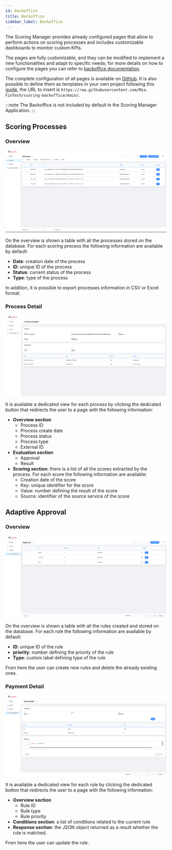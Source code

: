 ```yaml
---
id: backoffice
title: Backoffice
sidebar_label: Backoffice
---
```

The Scoring Manager provides already configured pages that allow to perform actions on scoring processes and includes customizable dashboards to monitor custom KPIs.

The pages are fully customizable, and they can be modified to implement a new functionalities and adapt to specific needs; for more details on how to configure the pages you can refer to [backoffice documentation](../../business_suite/microfrontend-composer/back-kit/overview).

The complete configuration of all pages is available on [GitHub](https://github.com/Mia-FinTech/payment-backoffice#--backoffice-templates---payment).
It is also possible to define them as templates in your own project following this [guide](../../microfrontend-composer/composer/backoffice-configurator/configurator_settings#template-sources), the URL to insert is `https://raw.githubusercontent.com/Mia-FinTech/scoring-backoffice/main/`.

:::note
The Backoffice is not included by default in the Scoring Manager Application.
:::

## Scoring Processes

### Overview

![Processes Overview](img/process-overview.png)

On the overview is shown a table with all the processes stored on the database. For each scoring process the following information are available by default:
- **Date**: creation date of the process
- **ID**: unique ID of the process
- **Status**: current status of the process
- **Type**: type of the process

In addition, it is possible to export processes information in CSV or Excel format.

### Process Detail

![Process Detail](img/process-detail.png)

It is available a dedicated view for each process by clicking the dedicated button that redirects the user to a page with the following information:
- **Overview section**
    - Process ID
    - Process create date
    - Process status
    - Process type
    - External ID
- **Evaluation section**
    - Approval
    - Result
- **Scoring section**: there is a list of all the scores extracted by the process. For each score the following information are available:
    - Creation date of the score
    - Key: unique identifier for the score
    - Value: number defining the result of the score
    - Source: identifier of the source service of the score

## Adaptive Approval

### Overview

![Adaptive Approval Overview](img/rule-overview.png)

On the overview is shown a table with all the rules created and stored on the database. For each role the following information are available by default:
- **ID**: unique ID of the rule
- **priority**: number defining the priority of the rule
- **Type**: custom label defining type of the rule

From here the user can create new rules and delete the already existing ones.

### Payment Detail

![Adaptive Approval Detail](img/rule-detail.png)

It is available a dedicated view for each rule by clicking the dedicated button that redirects the user to a page with the following information:
- **Overview section**
    - Rule ID
    - Rule type
    - Rule priority
- **Conditions section**: a list of conditions related to the current rule
- **Response section**: the JSON object returned as a result whether the rule is matched.

From here the user can update the rule.
